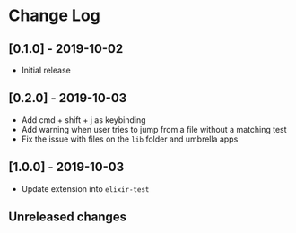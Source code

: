 # Change Log

## [0.1.0] - 2019-10-02
- Initial release

## [0.2.0] - 2019-10-03
- Add cmd + shift + j as keybinding
- Add warning when user tries to jump from a file without a matching test
- Fix the issue with files on the `lib` folder and umbrella apps

## [1.0.0] - 2019-10-03
- Update extension into `elixir-test`

## Unreleased changes
